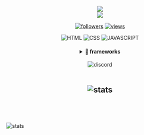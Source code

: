 <p align="center">
  <a href="https://github.com/Mezotv/readme-typing-svg"><img src="https://readme-typing-svg.herokuapp.com?font=B612&color=fe8019&center=true&vCenter=true&lines=Welcome+to+my+profile.;Hey+I'm+Mezo!;I'm+16+years+old!;And+I+live+in+Germany!;Have+a+great+day!"></a>
  <br>
  <img src="https://komarev.com/ghpvc/?username=Mezotv&style=flat-square&color=fe8019&label=Views"
</p>

<p align="center">
  <a href="https://github.com/Mezotv">
    <img alt="followers" title="Follow me on Github" src="https://img.shields.io/github/followers/Mezotv?color=fabd2f&labelColor=fe8019&style=for-the-badge&logo=github&label=Follow"/></a>
  <a href="https://github.com/Mezotv/">
    <img alt="views" title="GitHub stars" src="https://img.shields.io/github/stars/Mezotv?color=fabd2f&labelColor=fe8019&style=for-the-badge&logo=github&label=Stars"/></a>
</p>

<p align="center">
  <img alt="HTML" title="HTML" src="https://img.shields.io/badge/HTML-FFD43B?style=for-the-badge&logo=html5&logoColor=darkgreen" />
  <img alt="CSS" title="CSS" src="https://img.shields.io/badge/CSS-FFD43B?style=for-the-badge&logo=CSS3&logoColor=darkgreen" />
  <img alt="JAVASCRIPT" title="JAVASCRIPT" src="https://img.shields.io/badge/JAVASCRIPT-FFD43B?style=for-the-badge&logo=JAVASCRIPT&logoColor=darkgreen" />
</p>

<div align="center">
  <h4>
  <details>
    <summary>🌟 frameworks</summary>
    <br>
      <p align="center">
        <img alt="NODE.JS" title="NODE.JS" src="https://img.shields.io/badge/NODE.JS-FFD43B?style=for-the-badge&logo=NODE-DOT-JS&logoColor=darkgreen" />
        <img alt="NPM" title="NPM" src="https://img.shields.io/badge/NPM-FFD43B?style=for-the-badge&logo=NPM&logoColor=darkgreen" />
        <img alt="GIT" title="GIT" src="https://img.shields.io/badge/GIT-FFD43B?style=for-the-badge&logo=GIT&logoColor=darkgreen" />
    </p>
  </details>
  </h4>
</div>

<div align="center">
  <img alt="discord" title="discord" src="https://discord.c99.nl/widget/theme-3/347077478726238228.png">
</div>

<br>

<h2 align="center">
      <img alt="stats" title="STATS" src="https://github-readme-stats.vercel.app/api?username=Mezotv&show_icons=tru&theme=gruvbox&hide_border=true">
      <br/><br/>
</h2>

<br>
<br>


 <img alt="stats" title="STATS" src="https://activity-graph.herokuapp.com/graph?username=Mezotv&bg_color=282828&color=b4993e&line=9cc180&point=4e472c&hide_border=true">
<!--- Made by Walkx and Mezo --->
